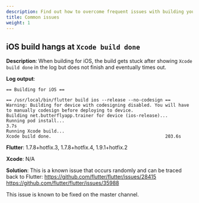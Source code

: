 ```yaml
---
description: Find out how to overcome frequent issues with building your Flutter app on Codemagic. 
title: Common issues
weight: 1
---
```


## iOS build hangs at `Xcode build done`

**Description**:
When building for iOS, the build gets stuck after showing `Xcode build done` in the log but does not finish and eventually times out.

**Log output**: 

    == Building for iOS ==

    == /usr/local/bin/flutter build ios --release --no-codesign ==
    Warning: Building for device with codesigning disabled. You will have to manually codesign before deploying to device.
    Building net.butterflyapp.trainer for device (ios-release)...
    Running pod install...                                              3.7s
    Running Xcode build...                                          
    Xcode build done.                                           203.6s

**Flutter**: 1.7.8+hotfix.3, 1.7.8+hotfix.4, 1.9.1+hotfix.2

**Xcode**: N/A

**Solution**: This is a known issue that occurs randomly and can be traced back to Flutter:
https://github.com/flutter/flutter/issues/28415
https://github.com/flutter/flutter/issues/35988

This issue is known to be fixed on the master channel.